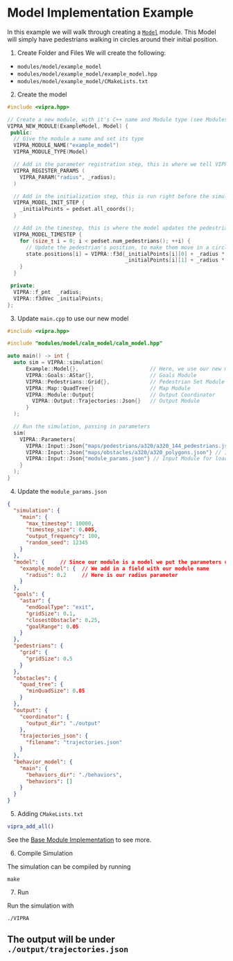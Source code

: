 
# Model Implementation Example

In this example we will walk through creating a [`Model`](../implementation/model.md) module.
This Model will simply have pedestrians walking in circles around their initial position.

1. Create Folder and Files
  We will create the following: 
  - `modules/model/example_model`
  - `modules/model/example_model/example_model.hpp`
  - `modules/model/example_model/CMakeLists.txt`

2. Create the model
```C++
#include <vipra.hpp>

// Create a new module, with it's C++ name and Module type (see Modules page for other types)
VIPRA_NEW_MODULE(ExampleModel, Model) {
 public:
  // Give the module a name and set its type
  VIPRA_MODULE_NAME("example_model")
  VIPRA_MODULE_TYPE(Model)

  // Add in the parameter registration step, this is where we tell VIPRA what parameters the module needs
  VIPRA_REGISTER_PARAMS ( 
    VIPRA_PARAM("radius", _radius);
  )

  // Add in the initialization step, this is run right before the simulation starts
  VIPRA_MODEL_INIT_STEP {
    _initialPoints = pedset.all_coords();
  }

  // Add in the timestep, this is where the model updates the pedestrians state
  VIPRA_MODEL_TIMESTEP {
    for (size_t i = 0; i < pedset.num_pedestrians(); ++i) {
      // Update the pedestrian's position, to make them move in a circle
      state.positions[i] = VIPRA::f3d{_initialPoints[i][0] + _radius * std::cos(deltaT * timestep),
                                      _initialPoints[i][1] + _radius * std::sin(deltaT * timestep)};
    }
  }

 private:
  VIPRA::f_pnt  _radius;
  VIPRA::f3dVec _initialPoints;
};
```

3. Update `main.cpp` to use our new model

```C++
#include <vipra.hpp>

#include "modules/model/calm_model/calm_model.hpp"

auto main() -> int {
  auto sim = VIPRA::simulation(
      Example::Model{},                       // Here, we use our new model
      VIPRA::Goals::AStar{},                  // Goals Module
      VIPRA::Pedestrians::Grid{},             // Pedestrian Set Module
      VIPRA::Map::QuadTree{}                  // Map Module
      VIPRA::Module::Output{                  // Output Coordinator
        VIPRA::Output::Trajectories::Json{}   // Output Module
      }
  );

  // Run the simulation, passing in parameters
  sim(
    VIPRA::Parameters{
      VIPRA::Input::Json{"maps/pedestrians/a320/a320_144_pedestrians.json"}, // Input Module for pedestrians
      VIPRA::Input::Json{"maps/obstacles/a320/a320_polygons.json"} // Input Module for obstalces
      VIPRA::Input::Json{"module_params.json"} // Input Module for loading the parameters
    }
  );
}
```

4. Update the `module_params.json`

```JSON
{
  "simulation": {
    "main": {
      "max_timestep": 10000,
      "timestep_size": 0.005,
      "output_frequency": 100,
      "random_seed": 12345
    }
  },
  "model": {     // Since our module is a model we put the parameters under the "model" field
    "example_model": {  // We add in a field with our module name
      "radius": 0.2     // Here is our radius parameter
    }
  },
  "goals": {
    "astar": {
      "endGoalType": "exit",
      "gridSize": 0.1,
      "closestObstacle": 0.25,
      "goalRange": 0.05
    }
  },
  "pedestrians": {
    "grid": {
      "gridSize": 0.5
    }
  },
  "obstacles": {
    "quad_tree": {
      "minQuadSize": 0.05
    }
  },
  "output": {
    "coordinator": {
      "output_dir": "./output"
    },
    "trajectories_json": {
      "filename": "trajectories.json"
    }
  },
  "behavior_model": {
    "main": {
      "behaviors_dir": "./behaviors",
      "behaviors": []
    }
  }
}
```

5. Adding `CMakeLists.txt`

```CMake
vipra_add_all()
```

See the [Base Module Implementation](../implementation/module.md) to see more.

6. Compile Simulation

The simulation can be compiled by running
```
make
```

7. Run

Run the simulation with
```
./VIPRA
```

The output will be under `./output/trajectories.json`
---